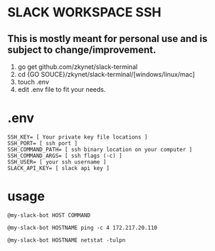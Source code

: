 # SLACK WORKSPACE SSH
## This is mostly meant for personal use and is subject to change/improvement. 

1. go get github.com/zkynet/slack-terminal
2. cd {GO SOUCE}/zkynet/slack-terminal/[windows/linux/mac]
3. touch .env
4. edit .env file to fit your needs.

# .env
```
SSH_KEY= [ Your private key file locations ]
SSH_PORT= [ ssh port ]
SSH_COMMAND_PATH= [ ssh binary location on your computer ]
SSH_COMMAND_ARGS= [ ssh flags (-c) ]
SSH_USER= [ your ssh username ]
SLACK_API_KEY= [ slack api key ]
```


# usage

```
@my-slack-bot HOST COMMAND
```

```
@my-slack-bot HOSTNAME ping -c 4 172.217.20.110
```

```
@my-slack-bot HOSTNAME netstat -tulpn
```